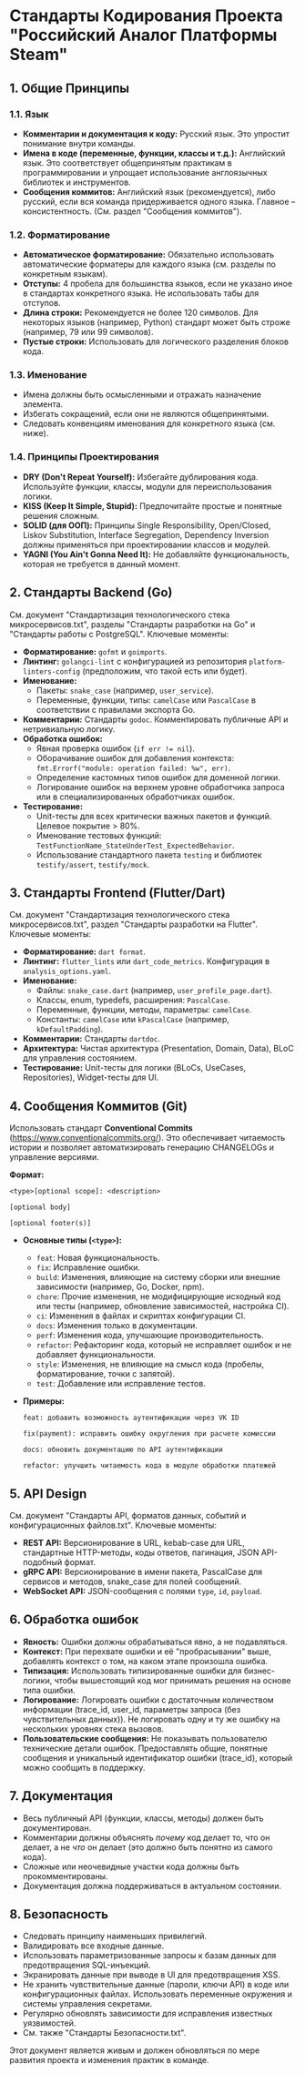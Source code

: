 # Стандарты Кодирования Проекта "Российский Аналог Платформы Steam"

## 1. Общие Принципы

### 1.1. Язык
*   **Комментарии и документация к коду:** Русский язык. Это упростит понимание внутри команды.
*   **Имена в коде (переменные, функции, классы и т.д.):** Английский язык. Это соответствует общепринятым практикам в программировании и упрощает использование англоязычных библиотек и инструментов.
*   **Сообщения коммитов:** Английский язык (рекомендуется), либо русский, если вся команда придерживается одного языка. Главное – консистентность. (См. раздел "Сообщения коммитов").

### 1.2. Форматирование
*   **Автоматическое форматирование:** Обязательно использовать автоматические форматеры для каждого языка (см. разделы по конкретным языкам).
*   **Отступы:** 4 пробела для большинства языков, если не указано иное в стандартах конкретного языка. Не использовать табы для отступов.
*   **Длина строки:** Рекомендуется не более 120 символов. Для некоторых языков (например, Python) стандарт может быть строже (например, 79 или 99 символов).
*   **Пустые строки:** Использовать для логического разделения блоков кода.

### 1.3. Именование
*   Имена должны быть осмысленными и отражать назначение элемента.
*   Избегать сокращений, если они не являются общепринятыми.
*   Следовать конвенциям именования для конкретного языка (см. ниже).

### 1.4. Принципы Проектирования
*   **DRY (Don't Repeat Yourself):** Избегайте дублирования кода. Используйте функции, классы, модули для переиспользования логики.
*   **KISS (Keep It Simple, Stupid):** Предпочитайте простые и понятные решения сложным.
*   **SOLID (для ООП):** Принципы Single Responsibility, Open/Closed, Liskov Substitution, Interface Segregation, Dependency Inversion должны применяться при проектировании классов и модулей.
*   **YAGNI (You Ain't Gonna Need It):** Не добавляйте функциональность, которая не требуется в данный момент.

## 2. Стандарты Backend (Go)

См. документ "Стандартизация технологического стека микросервисов.txt", разделы "Стандарты разработки на Go" и "Стандарты работы с PostgreSQL". Ключевые моменты:

*   **Форматирование:** `gofmt` и `goimports`.
*   **Линтинг:** `golangci-lint` с конфигурацией из репозитория `platform-linters-config` (предположим, что такой есть или будет).
*   **Именование:**
    *   Пакеты: `snake_case` (например, `user_service`).
    *   Переменные, функции, типы: `camelCase` или `PascalCase` в соответствии с правилами экспорта Go.
*   **Комментарии:** Стандарты `godoc`. Комментировать публичные API и нетривиальную логику.
*   **Обработка ошибок:**
    *   Явная проверка ошибок (`if err != nil`).
    *   Оборачивание ошибок для добавления контекста: `fmt.Errorf("module: operation failed: %w", err)`.
    *   Определение кастомных типов ошибок для доменной логики.
    *   Логирование ошибок на верхнем уровне обработчика запроса или в специализированных обработчиках ошибок.
*   **Тестирование:**
    *   Unit-тесты для всех критически важных пакетов и функций. Целевое покрытие > 80%.
    *   Именование тестовых функций: `TestFunctionName_StateUnderTest_ExpectedBehavior`.
    *   Использование стандартного пакета `testing` и библиотек `testify/assert`, `testify/mock`.

## 3. Стандарты Frontend (Flutter/Dart)

См. документ "Стандартизация технологического стека микросервисов.txt", раздел "Стандарты разработки на Flutter". Ключевые моменты:

*   **Форматирование:** `dart format`.
*   **Линтинг:** `flutter_lints` или `dart_code_metrics`. Конфигурация в `analysis_options.yaml`.
*   **Именование:**
    *   Файлы: `snake_case.dart` (например, `user_profile_page.dart`).
    *   Классы, enum, typedefs, расширения: `PascalCase`.
    *   Переменные, функции, методы, параметры: `camelCase`.
    *   Константы: `camelCase` или `kPascalCase` (например, `kDefaultPadding`).
*   **Комментарии:** Стандарты `dartdoc`.
*   **Архитектура:** Чистая архитектура (Presentation, Domain, Data), BLoC для управления состоянием.
*   **Тестирование:** Unit-тесты для логики (BLoCs, UseCases, Repositories), Widget-тесты для UI.

## 4. Сообщения Коммитов (Git)

Использовать стандарт **Conventional Commits** (https://www.conventionalcommits.org/).
Это обеспечивает читаемость истории и позволяет автоматизировать генерацию CHANGELOGs и управление версиями.

**Формат:**
```
<type>[optional scope]: <description>

[optional body]

[optional footer(s)]
```

*   **Основные типы (`<type>`):**
    *   `feat`: Новая функциональность.
    *   `fix`: Исправление ошибки.
    *   `build`: Изменения, влияющие на систему сборки или внешние зависимости (например, Go, Docker, npm).
    *   `chore`: Прочие изменения, не модифицирующие исходный код или тесты (например, обновление зависимостей, настройка CI).
    *   `ci`: Изменения в файлах и скриптах конфигурации CI.
    *   `docs`: Изменения только в документации.
    *   `perf`: Изменения кода, улучшающие производительность.
    *   `refactor`: Рефакторинг кода, который не исправляет ошибок и не добавляет функциональности.
    *   `style`: Изменения, не влияющие на смысл кода (пробелы, форматирование, точки с запятой).
    *   `test`: Добавление или исправление тестов.

*   **Примеры:**
    ```
    feat: добавить возможность аутентификации через VK ID
    ```
    ```
    fix(payment): исправить ошибку округления при расчете комиссии
    ```
    ```
    docs: обновить документацию по API аутентификации
    ```
    ```
    refactor: улучшить читаемость кода в модуле обработки платежей
    ```

## 5. API Design

См. документ "Стандарты API, форматов данных, событий и конфигурационных файлов.txt". Ключевые моменты:
*   **REST API:** Версионирование в URL, kebab-case для URL, стандартные HTTP-методы, коды ответов, пагинация, JSON API-подобный формат.
*   **gRPC API:** Версионирование в имени пакета, PascalCase для сервисов и методов, snake_case для полей сообщений.
*   **WebSocket API:** JSON-сообщения с полями `type`, `id`, `payload`.

## 6. Обработка ошибок

*   **Явность:** Ошибки должны обрабатываться явно, а не подавляться.
*   **Контекст:** При перехвате ошибки и её "пробрасывании" выше, добавлять контекст о том, на каком этапе произошла ошибка.
*   **Типизация:** Использовать типизированные ошибки для бизнес-логики, чтобы вышестоящий код мог принимать решения на основе типа ошибки.
*   **Логирование:** Логировать ошибки с достаточным количеством информации (trace_id, user_id, параметры запроса (без чувствительных данных)). Не логировать одну и ту же ошибку на нескольких уровнях стека вызовов.
*   **Пользовательские сообщения:** Не показывать пользователю технические детали ошибок. Предоставлять общие, понятные сообщения и уникальный идентификатор ошибки (trace_id), который можно сообщить в поддержку.

## 7. Документация

*   Весь публичный API (функции, классы, методы) должен быть документирован.
*   Комментарии должны объяснять *почему* код делает то, что он делает, а не *что* он делает (это должно быть понятно из самого кода).
*   Сложные или неочевидные участки кода должны быть прокомментированы.
*   Документация должна поддерживаться в актуальном состоянии.

## 8. Безопасность
*   Следовать принципу наименьших привилегий.
*   Валидировать все входные данные.
*   Использовать параметризованные запросы к базам данных для предотвращения SQL-инъекций.
*   Экранировать данные при выводе в UI для предотвращения XSS.
*   Не хранить чувствительные данные (пароли, ключи API) в коде или конфигурационных файлах. Использовать переменные окружения и системы управления секретами.
*   Регулярно обновлять зависимости для исправления известных уязвимостей.
*   См. также "Стандарты Безопасности.txt".

Этот документ является живым и должен обновляться по мере развития проекта и изменения практик в команде.
